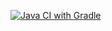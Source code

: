[![Java CI with Gradle](https://github.com/AndPrim/Class-1.2.-Testing-API-CI-Postman-Echo/actions/workflows/gradle.yml/badge.svg)](https://github.com/AndPrim/Class-1.2.-Testing-API-CI-Postman-Echo/actions/workflows/gradle.yml)
